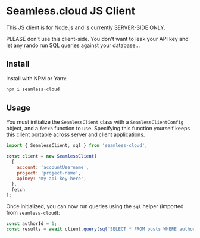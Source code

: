 # Seamless.cloud JS Client

This JS client is for Node.js and is currently SERVER-SIDE ONLY.

PLEASE don't use this client-side. You don't want to leak your API key and let any rando run SQL queries against your
database...

## Install

Install with NPM or Yarn:

```javascript
npm i seamless-cloud
```

## Usage

You must initialize the `SeamlessClient` class with a `SeamlessClientConfig` object, and a `fetch` function to use.
Specifying this function yourself keeps this client portable across server and client applications.

```javascript
import { SeamlessClient, sql } from 'seamless-cloud';

const client = new SeamlessClient(
  {
    account: 'accountUsername',
    project: 'project-name',
    apiKey: 'my-api-key-here',
  },
  fetch
);
```

Once initialized, you can now run queries using the `sql` helper (imported from `seamless-cloud`):

```javascript
const authorId = 1;
const results = await client.query(sql`SELECT * FROM posts WHERE authorId = ${authorId} LIMIT 20`);
```
